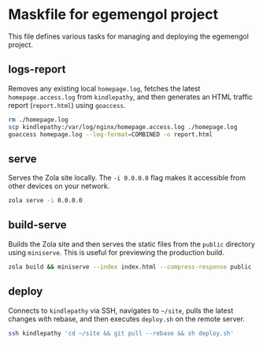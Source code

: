 # Maskfile for egemengol project

This file defines various tasks for managing and deploying the egemengol project.

## logs-report

Removes any existing local `homepage.log`, fetches the latest `homepage.access.log` from `kindlepathy`, and then generates an HTML traffic report (`report.html`) using `goaccess`.

```sh
rm ./homepage.log
scp kindlepathy:/var/log/nginx/homepage.access.log ./homepage.log
goaccess homepage.log --log-format=COMBINED -o report.html
```

## serve

Serves the Zola site locally. The `-i 0.0.0.0` flag makes it accessible from other devices on your network.

```sh
zola serve -i 0.0.0.0
```

## build-serve

Builds the Zola site and then serves the static files from the `public` directory using `miniserve`.
This is useful for previewing the production build.

```sh
zola build && miniserve --index index.html --compress-response public
```

## deploy

Connects to `kindlepathy` via SSH, navigates to `~/site`, pulls the latest changes with rebase, and then executes `deploy.sh` on the remote server.

```sh
ssh kindlepathy 'cd ~/site && git pull --rebase && sh deploy.sh'
```
